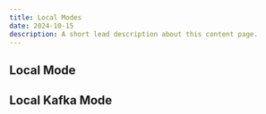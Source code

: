 ```yaml
---
title: Local Modes
date: 2024-10-15
description: A short lead description about this content page.
---
```


## Local Mode

## Local Kafka Mode